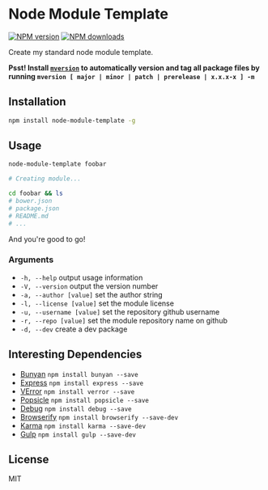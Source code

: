 # Node Module Template

[![NPM version][npm-image]][npm-url]
[![NPM downloads][downloads-image]][downloads-url]

Create my standard node module template.

**Psst! Install [`mversion`](https://github.com/mikaelbr/mversion) to automatically version and tag all package files by running `mversion [ major | minor | patch | prerelease | x.x.x-x ] -m`**

## Installation

```sh
npm install node-module-template -g
```

## Usage

```sh
node-module-template foobar

# Creating module...

cd foobar && ls
# bower.json
# package.json
# README.md
# ...
```

And you're good to go!

### Arguments

* `-h, --help` output usage information
* `-V, --version` output the version number
* `-a, --author [value]` set the author string
* `-l, --license [value]` set the module license
* `-u, --username [value]` set the repository github username
* `-r, --repo [value]` set the module repository name on github
* `-d, --dev` create a dev package

## Interesting Dependencies

* [Bunyan](https://github.com/trentm/node-bunyan) `npm install bunyan --save`
* [Express](https://github.com/strongloop/express) `npm install express --save`
* [VError](https://github.com/davepacheco/node-verror) `npm install verror --save`
* [Popsicle](https://github.com/blakeembrey/popsicle) `npm install popsicle --save`
* [Debug](https://github.com/visionmedia/debug) `npm install debug --save`
* [Browserify](https://github.com/substack/node-browserify) `npm install browserify --save-dev`
* [Karma](https://github.com/karma-runner/karma) `npm install karma --save-dev`
* [Gulp](https://github.com/gulpjs/gulp) `npm install gulp --save-dev`

## License

MIT

[npm-image]: https://img.shields.io/npm/v/node-module-template.svg?style=flat
[npm-url]: https://npmjs.org/package/node-module-template
[downloads-image]: https://img.shields.io/npm/dm/node-module-template.svg?style=flat
[downloads-url]: https://npmjs.org/package/node-module-template

